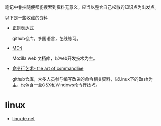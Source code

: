 笔记中誊抄随便都能搜索到资料无意义，应当以整合自己松散的知识点为出发点。

以下是一些收藏的资料

- [正则表达式](https://github.com/ziishaned/learn-regex/blob/master/translations/README-cn.md)

  github仓库，多国语言，在线练习。
  
- [MDN](https://developer.mozilla.org/zh-CN/)

  Mozilla web 文档库，以web开发技术为主。
  
- [命令行艺术- the art of commandline](https://github.com/jlevy/the-art-of-command-line)

  github仓库，众多人员参与编写改进的命令相关资料，以Linux下的Bash为主，也包含一些OSX和Windows命令行技巧。

# linux

- [linuxde.net](https://man.linuxde.net/)
